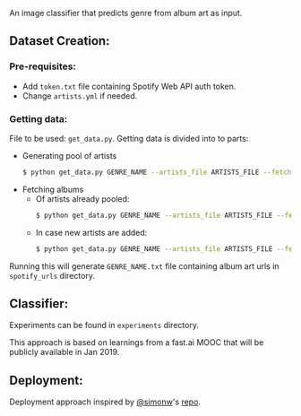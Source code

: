 An image classifier that predicts genre from album art as input.

## Dataset Creation:

### Pre-requisites:
- Add `token.txt` file containing Spotify Web API auth token.
- Change `artists.yml` if needed.

### Getting data:
File to be used: `get_data.py`. Getting data is divided into to parts:
- Generating pool of artists
    ```bash
    $ python get_data.py GENRE_NAME --artists_file ARTISTS_FILE --fetch n
    ```
- Fetching albums
    - Of artists already pooled:  
        ```bash
        $ python get_data.py GENRE_NAME --artists_file ARTISTS_FILE --fetch y
        ```
    - In case new artists are added:
        ```bash
        $ python get_data.py GENRE_NAME --artists_file ARTISTS_FILE --fetch y --delta y
        ```

Running this will generate `GENRE_NAME.txt` file containing album art urls in `spotify_urls` directory.

## Classifier:
Experiments can be found in `experiments` directory.

This approach is based on learnings from a fast.ai MOOC that will be publicly available in Jan 2019.

## Deployment:
Deployment approach inspired by [@simonw](https://github.com/simonw)'s [repo](https://github.com/simonw/cougar-or-not).
